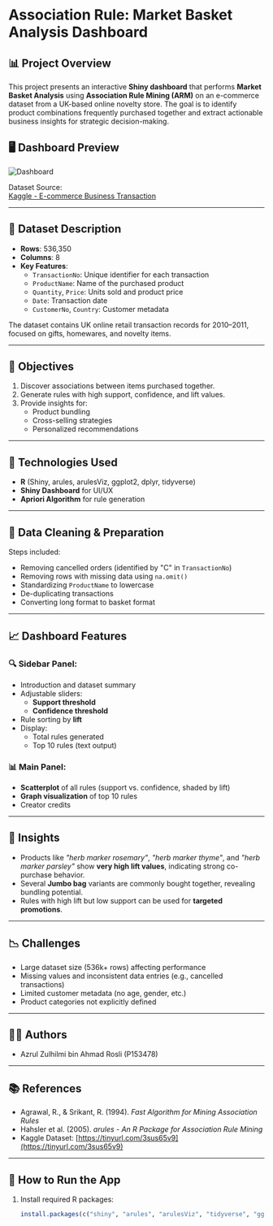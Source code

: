 # Association Rule: Market Basket Analysis Dashboard

## 📊 Project Overview

This project presents an interactive **Shiny dashboard** that performs **Market Basket Analysis** using **Association Rule Mining (ARM)** on an e-commerce dataset from a UK-based online novelty store. The goal is to identify product combinations frequently purchased together and extract actionable business insights for strategic decision-making.

## 🖥️ Dashboard Preview

![Dashboard](images/UK_Online_Retail_2007_Sales_Dashboard.png)


Dataset Source:  
[Kaggle - E-commerce Business Transaction](https://www.kaggle.com/datasets/gabrielramos87/an-online-shop-business)

---

## 📁 Dataset Description

- **Rows**: 536,350
- **Columns**: 8  
- **Key Features**:
  - `TransactionNo`: Unique identifier for each transaction
  - `ProductName`: Name of the purchased product
  - `Quantity`, `Price`: Units sold and product price
  - `Date`: Transaction date
  - `CustomerNo`, `Country`: Customer metadata

The dataset contains UK online retail transaction records for 2010–2011, focused on gifts, homewares, and novelty items.

---

## 🎯 Objectives

1. Discover associations between items purchased together.
2. Generate rules with high support, confidence, and lift values.
3. Provide insights for:
   - Product bundling
   - Cross-selling strategies
   - Personalized recommendations

---

## 🔧 Technologies Used

- **R** (Shiny, arules, arulesViz, ggplot2, dplyr, tidyverse)
- **Shiny Dashboard** for UI/UX
- **Apriori Algorithm** for rule generation

---

## 🧹 Data Cleaning & Preparation

Steps included:
- Removing cancelled orders (identified by "C" in `TransactionNo`)
- Removing rows with missing data using `na.omit()`
- Standardizing `ProductName` to lowercase
- De-duplicating transactions
- Converting long format to basket format

---

## 📈 Dashboard Features

### 🔍 Sidebar Panel:
- Introduction and dataset summary
- Adjustable sliders:
  - **Support threshold**
  - **Confidence threshold**
- Rule sorting by **lift**
- Display:
  - Total rules generated
  - Top 10 rules (text output)

### 📊 Main Panel:
- **Scatterplot** of all rules (support vs. confidence, shaded by lift)
- **Graph visualization** of top 10 rules
- Creator credits

---

## 📌 Insights

- Products like *"herb marker rosemary"*, *"herb marker thyme"*, and *"herb marker parsley"* show **very high lift values**, indicating strong co-purchase behavior.
- Several **Jumbo bag** variants are commonly bought together, revealing bundling potential.
- Rules with high lift but low support can be used for **targeted promotions**.

---

## 📉 Challenges

- Large dataset size (536k+ rows) affecting performance
- Missing values and inconsistent data entries (e.g., cancelled transactions)
- Limited customer metadata (no age, gender, etc.)
- Product categories not explicitly defined

---

## 👨‍💻 Authors

- Azrul Zulhilmi bin Ahmad Rosli (P153478)

---

## 📚 References

- Agrawal, R., & Srikant, R. (1994). *Fast Algorithm for Mining Association Rules*
- Hahsler et al. (2005). *arules - An R Package for Association Rule Mining*
- Kaggle Dataset: [https://tinyurl.com/3sus65v9](https://tinyurl.com/3sus65v9)

---

## 🚀 How to Run the App

1. Install required R packages:
   ```r
   install.packages(c("shiny", "arules", "arulesViz", "tidyverse", "ggplot2", "dplyr", "plyr", "stringr", "RColorBrewer"))
